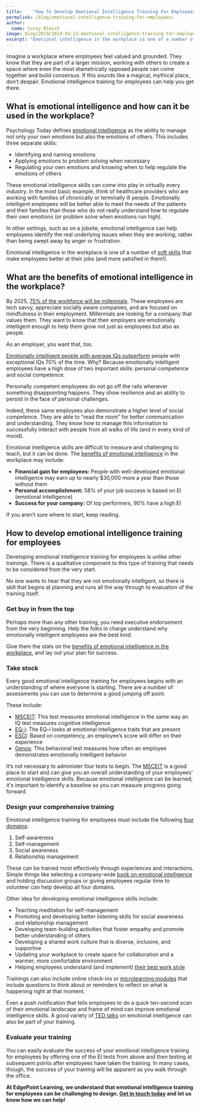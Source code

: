 ```yaml
---
title:    "How To Develop Emotional Intelligence Training For Employees That Works"
permalink: /blog/emotional-intelligence-training-for-employees/
author:
  name: Corey Bleich
image: blog/2019/2019-03-13-emotional-intelligence-training-for-employees.jpg
excerpt: "Emotional intelligence in the workplace is one of a number of soft skills that make employees better at their jobs (and more satisfied in them!). Here's how to train for it."
---
```


Imagine a workplace where employees feel valued and grounded. They know that they are part of a larger mission, working with others to create a space where even the most diametrically opposed people can come together and build consensus. If this sounds like a magical, mythical place, don’t despair. Emotional intelligence training for employees can help you get there.

## What is emotional intelligence and how can it be used in the workplace?

Psychology Today defines [emotional intelligence](https://www.psychologytoday.com/us/basics/emotional-intelligence) as the ability to manage not only your own emotions but also the emotions of others. This includes three separate skills:

* Identifying and naming emotions
* Applying emotions to problem solving when necessary
* Regulating your own emotions and knowing when to help regulate the emotions of others

These emotional intelligence skills can come into play in virtually every industry. In the most basic example, think of healthcare providers who are working with families of chronically or terminally ill people. Emotionally intelligent employees will be better able to meet the needs of the patients and their families than those who do not really understand how to regulate their own emotions (or problem solve when emotions run high).

In other settings, such as on a jobsite, emotional intelligence can help employees identify the real underlying issues when they are working, rather than being swept away by anger or frustration.

Emotional intelligence in the workplace is one of a number of [soft skills](/blog/train-for-soft-skills/) that make employees better at their jobs (and more satisfied in them!).

## What are the benefits of emotional intelligence in the workplace?

By 2025, [75% of the workforce will be millennials](http://www.hartfordbusiness.com/article/20140818/PRINTEDITION/140819969/millennials-to-take-over-by-2025). These employees are tech savvy, appreciate socially aware companies, and are focused on mindfulness in their employment. Millennials are looking for a company that values them. They want to know that their employers are emotionally intelligent enough to help them grow not just as employees but also as people.

As an employer, you want that, too.

[Emotionally intelligent people with average IQs outperform](https://www.inc.com/travis-bradberry/why-you-need-emotional-intelligence-to-succeed.html) people with exceptional IQs 70% of the time. Why? Because emotionally intelligent employees have a high dose of two important skills: personal competence and social competence.

Personally competent employees do not go off the rails whenever something disappointing happens. They show resilience and an ability to persist in the face of personal challenges.

Indeed, these same employees also demonstrate a higher level of social competence. They are able to “read the room” for better communication and understanding. They know how to manage this information to successfully interact with people from all walks of life (and in every kind of mood).

Emotional intelligence skills are difficult to measure and challenging to teach, but it can be done. The [benefits of emotional intelligence](http://www.talentsmart.com/) in the workplace may include:

* <strong>Financial gain for employees:</strong> People with well-developed emotional intelligence may earn up to nearly $30,000 more a year than those without them
* <strong>Personal accomplishment:</strong> 58% of your job success is based on EI (emotional intelligence)
* <strong>Success for your company:</strong> Of top performers, 90% have a high EI

If you aren’t sure where to start, keep reading.

## How to develop emotional intelligence training for employees

Developing emotional intelligence training for employees is unlike other trainings. There is a qualitative component to this type of training that needs to be considered from the very start.

No one wants to hear that they are not emotionally intelligent, so there is skill that begins at planning and runs all the way through to evaluation of the training itself.

### Get buy in from the top

Perhaps more than any other training, you need executive endorsement from the very beginning. Help the folks in charge understand why emotionally intelligent employees are the best kind.

Give them the stats on the [benefits of emotional intelligence in the workplace](https://www.extension.harvard.edu/professional-development/blog/emotional-intelligence-no-soft-skill), and lay out your plan for success.

### Take stock

Every good emotional intelligence training for employees begins with an understanding of where everyone is starting. There are a number of assessments you can use to determine a good jumping off point.

These include:

* [MSCEIT](http://www.eiconsortium.org/measures/msceit.html): This test measures emotional intelligence in the same way an IQ test measures cognitive intelligence
* [EQ-i](http://www.eiconsortium.org/measures/eqi.html): The EQ-i looks at emotional intelligence traits that are present
* [ESCI](http://www.eiconsortium.org/measures/eci_360.html): Based on competency, an employee’s score will differ on their experience
* [Genos](http://www.eiconsortium.org/measures/genos.html): This behavioral test measures how often an employee demonstrates emotionally intelligent behavior

It’s not necessary to administer four tests to begin. The [MSCEIT](https://www.mhs.com/MHS-Talent?prodname=msceit) is a good place to start and can give you an overall understanding of your employees’ emotional intelligence skills. Because emotional intelligence can be learned, it's important to identify a baseline so you can measure progress going forward.

### Design your comprehensive training

Emotional intelligence training for employees must include the following [four domains](http://www.eiconsortium.org/pdf/an_ei_based_theory_of_performance.pdf):

1. Self-awareness
2. Self-management
3. Social awareness
4. Relationship management

These can be trained most effectively through experiences and interactions. Simple things like selecting a company-wide [book on emotional intelligence](https://bookriot.com/2019/01/28/books-on-emotional-intelligence) and holding discussion groups or giving employees regular time to volunteer can help develop all four domains.

Other idea for developing emotional intelligence skills include:

* Teaching meditation for self-management
* Promoting and developing better listening skills for social awareness and relationship management
* Developing team-building activities that foster empathy and promote better understanding of others
* Developing a shared work culture that is diverse, inclusive, and supportive
* Updating your workplace to create space for collaboration and a warmer, more comfortable environment
* Helping employees understand (and implement) [their best work style](https://hbr.org/2017/05/do-you-know-how-each-person-on-your-team-likes-to-work)

Trainings can also include online check-ins or [microlearning modules](/blog/types-of-microlearning/) that include questions to think about or reminders to reflect on what is happening right at that moment.

Even a push notification that tells employees to do a quick ten-second scan of their emotional landscape and frame of mind can improve emotional intelligence skills. A good variety of [TED talks](https://www.inc.com/justin-bariso/5-more-brilliant-ted-talks-that-will-boost-your-emotional-intelligence.html) on emotional intelligence can also be part of your training.

### Evaluate your training

You can easily evaluate the success of your emotional intelligence training for employees by offering one of the EI tests from above and then testing at subsequent points after employees have taken the training. In many cases, though, the success of your training will be apparent as you walk through the office.

<strong>At EdgePoint Learning, we understand that emotional intelligence training for employees can be challenging to design. [Get in touch today](/contact/) and let us know how we can help!</strong>
